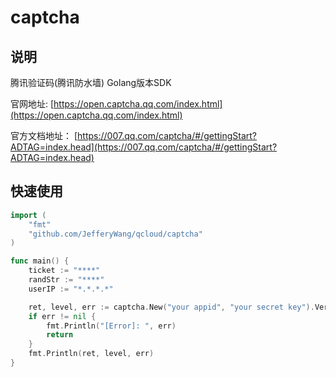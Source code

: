 # captcha

## 说明

腾讯验证码(腾讯防水墙) Golang版本SDK

官网地址: [https://open.captcha.qq.com/index.html](https://open.captcha.qq.com/index.html)

官方文档地址： [https://007.qq.com/captcha/#/gettingStart?ADTAG=index.head](https://007.qq.com/captcha/#/gettingStart?ADTAG=index.head)

## 快速使用

``` go
import (
	"fmt"
	"github.com/JefferyWang/qcloud/captcha"
)

func main() {
	ticket := "****"
	randStr := "****"
	userIP := "*.*.*.*"

	ret, level, err := captcha.New("your appid", "your secret key").Verify(ticket, randStr, userIP)
	if err != nil {
		fmt.Println("[Error]: ", err)
		return
	}
	fmt.Println(ret, level, err)
}
```



